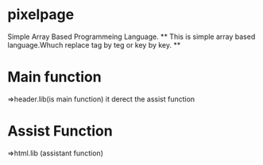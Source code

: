 # pixelpage
Simple Array Based Programmeing Language.
** This is simple array based language.Whuch replace tag by teg or key by key. **
# Main function 
=>header.lib(is main function)
it derect the assist function
# Assist Function 
=>html.lib (assistant function)

